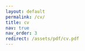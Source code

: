 ```yaml
---
layout: default
permalink: /cv/
title: cv
nav: true
nav_order: 3
redirect: /assets/pdf/cv.pdf
---
```

